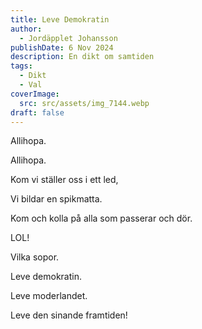 ```yaml
---
title: Leve Demokratin
author:
  - Jordäpplet Johansson
publishDate: 6 Nov 2024
description: En dikt om samtiden
tags:
  - Dikt
  - Val
coverImage:
  src: src/assets/img_7144.webp
draft: false
---
```

Allihopa.

Allihopa.

Kom vi ställer oss i ett led,

Vi bildar en spikmatta.

Kom och kolla på alla som passerar och dör.

LOL!

Vilka sopor.

Leve demokratin.

Leve moderlandet.

Leve den sinande framtiden!
